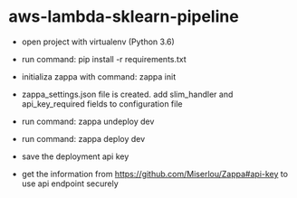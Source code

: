 # aws-lambda-sklearn-pipeline

* open project with virtualenv (Python 3.6)

* run command: pip install -r requirements.txt

* initializa zappa with command: zappa init

* zappa_settings.json file is created. add slim_handler and api_key_required fields to configuration file

* run command: zappa undeploy dev

* run command: zappa deploy dev

* save the deployment api key

* get the information from https://github.com/Miserlou/Zappa#api-key to use api endpoint securely